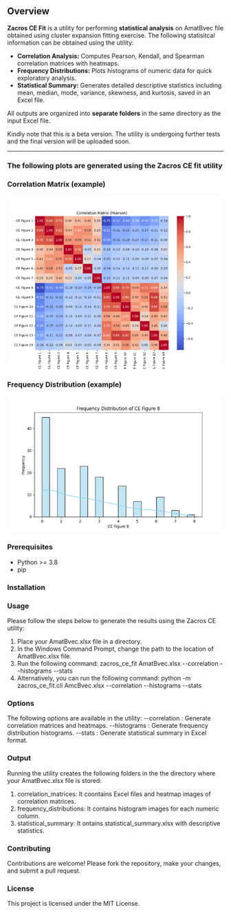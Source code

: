 
## Overview

**Zacros CE Fit** is a utility for performing **statistical analysis** on AmatBvec file obtained using cluster expansion fitting exercise. The following statisitcal information can be obtained using the utility: 

- **Correlation Analysis:** Computes Pearson, Kendall, and Spearman correlation matrices with heatmaps.  
- **Frequency Distributions:** Plots histograms of numeric data for quick exploratory analysis.  
- **Statistical Summary:** Generates detailed descriptive statistics including mean, median, mode, variance, skewness, and kurtosis, saved in an Excel file.  

All outputs are organized into **separate folders** in the same directory as the input Excel file.

Kindly note that this is a beta version. The utility is undergoing further tests and the final version will be uploaded soon.

---

### The following plots are generated using the Zacros CE fit utility ###### 

### Correlation Matrix (example)
![Correlation Example](examples/correlation_pearson.png)

### Frequency Distribution (example)
![Histogram Example](examples/frequency_plot.png)

### Prerequisites
- Python >= 3.8
- pip

### Installation


### Usage
Please follow the steps below to generate the results using the Zacros CE utility: 
1) Place your AmatBvec.xlsx file in a directory.
2) In the Windows Command Prompt, change the path to the location of AmatBvec.xlsx file. 
3) Run the following command: zacros_ce_fit AmatBvec.xlsx --correlation --histograms --stats
4) Alternatively, you can run the following command: python -m zacros_ce_fit.cli AmcBvec.xlsx --correlation --histograms --stats

### Options
The following options are available in the utility: 
--correlation : Generate correlation matrices and heatmaps.
--histograms : Generate frequency distribution histograms.
--stats : Generate statistical summary in Excel format.

### Output
Running the utility creates the following folders in the the directory where your AmatBvec.xlsx file is stored:
1) correlation_matrices: It coontains Excel files and heatmap images of correlation matrices.
2) frequency_distributions: It contains histogram images for each numeric column.
3) statistical_summary: It ontains statistical_summary.xlsx with descriptive statistics.

### Contributing
Contributions are welcome! Please fork the repository, make your changes, and submit a pull request.

### License
This project is licensed under the MIT License.























